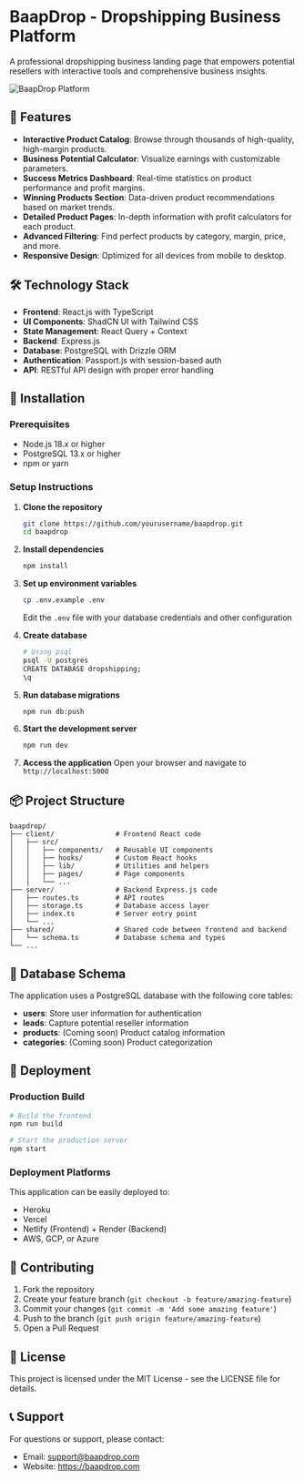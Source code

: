 # BaapDrop - Dropshipping Business Platform

A professional dropshipping business landing page that empowers potential resellers with interactive tools and comprehensive business insights.

![BaapDrop Platform](https://i.imgur.com/wZVznvE.png)

## 🚀 Features

- **Interactive Product Catalog**: Browse through thousands of high-quality, high-margin products.
- **Business Potential Calculator**: Visualize earnings with customizable parameters.
- **Success Metrics Dashboard**: Real-time statistics on product performance and profit margins.
- **Winning Products Section**: Data-driven product recommendations based on market trends.
- **Detailed Product Pages**: In-depth information with profit calculators for each product.
- **Advanced Filtering**: Find perfect products by category, margin, price, and more.
- **Responsive Design**: Optimized for all devices from mobile to desktop.

## 🛠️ Technology Stack

- **Frontend**: React.js with TypeScript
- **UI Components**: ShadCN UI with Tailwind CSS
- **State Management**: React Query + Context
- **Backend**: Express.js
- **Database**: PostgreSQL with Drizzle ORM
- **Authentication**: Passport.js with session-based auth
- **API**: RESTful API design with proper error handling

## 🔧 Installation

### Prerequisites

- Node.js 18.x or higher
- PostgreSQL 13.x or higher
- npm or yarn

### Setup Instructions

1. **Clone the repository**
   ```bash
   git clone https://github.com/yourusername/baapdrop.git
   cd baapdrop
   ```

2. **Install dependencies**
   ```bash
   npm install
   ```

3. **Set up environment variables**
   ```bash
   cp .env.example .env
   ```
   Edit the `.env` file with your database credentials and other configuration

4. **Create database**
   ```bash
   # Using psql
   psql -U postgres
   CREATE DATABASE dropshipping;
   \q
   ```

5. **Run database migrations**
   ```bash
   npm run db:push
   ```

6. **Start the development server**
   ```bash
   npm run dev
   ```

7. **Access the application**
   Open your browser and navigate to `http://localhost:5000`

## 📦 Project Structure

```
baapdrop/
├── client/               # Frontend React code
│   ├── src/
│   │   ├── components/   # Reusable UI components
│   │   ├── hooks/        # Custom React hooks
│   │   ├── lib/          # Utilities and helpers
│   │   ├── pages/        # Page components
│   │   └── ...
├── server/               # Backend Express.js code
│   ├── routes.ts         # API routes
│   ├── storage.ts        # Database access layer
│   ├── index.ts          # Server entry point
│   └── ...
├── shared/               # Shared code between frontend and backend
│   └── schema.ts         # Database schema and types
└── ...
```

## 🧪 Database Schema

The application uses a PostgreSQL database with the following core tables:

- **users**: Store user information for authentication
- **leads**: Capture potential reseller information
- **products**: (Coming soon) Product catalog information
- **categories**: (Coming soon) Product categorization

## 🚢 Deployment

### Production Build

```bash
# Build the frontend
npm run build

# Start the production server
npm start
```

### Deployment Platforms

This application can be easily deployed to:
- Heroku
- Vercel
- Netlify (Frontend) + Render (Backend)
- AWS, GCP, or Azure

## 🤝 Contributing

1. Fork the repository
2. Create your feature branch (`git checkout -b feature/amazing-feature`)
3. Commit your changes (`git commit -m 'Add some amazing feature'`)
4. Push to the branch (`git push origin feature/amazing-feature`)
5. Open a Pull Request

## 📜 License

This project is licensed under the MIT License - see the LICENSE file for details.

## 📞 Support

For questions or support, please contact:
- Email: support@baapdrop.com
- Website: https://baapdrop.com